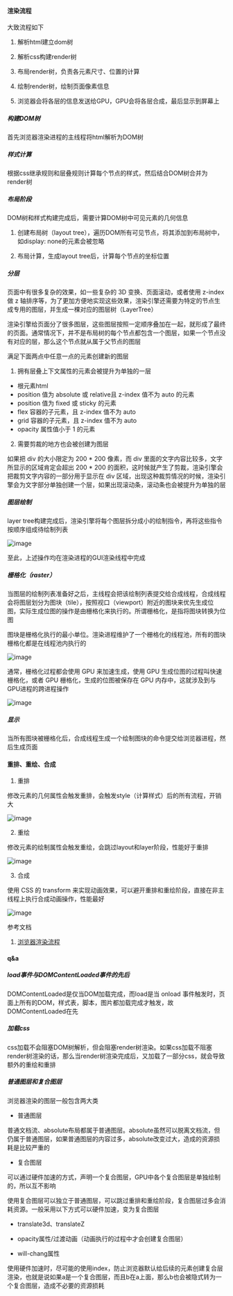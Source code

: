 #### 渲染流程

大致流程如下

1. 解析html建立dom树

2. 解析css构建render树

3. 布局render树，负责各元素尺寸、位置的计算

4. 绘制render树，绘制页面像素信息

5. 浏览器会将各层的信息发送给GPU，GPU会将各层合成，最后显示到屏幕上

##### 构建DOM树

首先浏览器渲染进程的主线程将html解析为DOM树

##### 样式计算

根据css继承规则和层叠规则计算每个节点的样式，然后结合DOM树合并为render树

##### 布局阶段

DOM树和样式构建完成后，需要计算DOM树中可见元素的几何信息

1. 创建布局树（layout tree），遍历DOM所有可见节点，将其添加到布局树中，如display: none的元素会被忽略

2. 布局计算，生成layout tree后，计算每个节点的坐标位置

##### 分层

页面中有很多复杂的效果，如一些复杂的 3D 变换、页面滚动，或者使用 z-index 做 z 轴排序等，为了更加方便地实现这些效果，渲染引擎还需要为特定的节点生成专用的图层，并生成一棵对应的图层树（LayerTree）

渲染引擎给页面分了很多图层，这些图层按照一定顺序叠加在一起，就形成了最终的页面。通常情况下，并不是布局树的每个节点都包含一个图层，如果一个节点没有对应的层，那么这个节点就从属于父节点的图层

满足下面两点中任意一点的元素创建新的图层

1. 拥有层叠上下文属性的元素会被提升为单独的一层

- 根元素html
- position 值为 absolute 或 relative且 z-index 值不为 auto 的元素
- position 值为 fixed 或 sticky 的元素
- flex 容器的子元素，且 z-index 值不为 auto
- grid 容器的子元素，且 z-index 值不为 auto
- opacity 属性值小于 1 的元素

2. 需要剪裁的地方也会被创建为图层

如果把 div 的大小限定为 200 * 200 像素，而 div 里面的文字内容比较多，文字所显示的区域肯定会超出 200 * 200 的面积，这时候就产生了剪裁，渲染引擎会把裁剪文字内容的一部分用于显示在 div 区域，出现这种裁剪情况的时候，渲染引擎会为文字部分单独创建一个层，如果出现滚动条，滚动条也会被提升为单独的层

##### 图层绘制

layer tree构建完成后，渲染引擎将每个图层拆分成小的绘制指令，再将这些指令按顺序组成待绘制列表

![image](https://pic1.zhimg.com/80/v2-f618a42e7fcf7e565513376f099aa640_1440w.jpg)

至此，上述操作均在渲染进程的GUI渲染线程中完成

##### 栅格化（raster）

当图层的绘制列表准备好之后，主线程会把该绘制列表提交给合成线程，合成线程会将图层划分为图块（tile），按照视口（viewport）附近的图块来优先生成位图，实际生成位图的操作是由栅格化来执行的。所谓栅格化，是指将图块转换为位图

图块是栅格化执行的最小单位。渲染进程维护了一个栅格化的线程池，所有的图块栅格化都是在线程池内执行的

![image](https://pic4.zhimg.com/80/v2-ef4066203badce5e880732234ec4a8cf_1440w.jpg)

通常，栅格化过程都会使用 GPU 来加速生成，使用 GPU 生成位图的过程叫快速栅格化，或者 GPU 栅格化，生成的位图被保存在 GPU 内存中，这就涉及到与GPU进程的跨进程操作

![image](https://pic1.zhimg.com/80/v2-87d0635f049e8a572932607baa45e640_1440w.jpg)

##### 显示

当所有图块被栅格化后，合成线程生成一个绘制图块的命令提交给浏览器进程，然后生成页面

#### 重排、重绘、合成

1. 重排

修改元素的几何属性会触发重排，会触发style（计算样式）后的所有流程，开销大

![image](https://pic1.zhimg.com/80/v2-88eb76703f5765c5889e44140ec549b8_1440w.jpg)

2. 重绘

修改元素的绘制属性会触发重绘，会跳过layout和layer阶段，性能好于重排

![image](https://pic2.zhimg.com/80/v2-146e92c0b2d807fe77f9e121deda4691_1440w.jpg)

3. 合成

使用 CSS 的 transform 来实现动画效果，可以避开重排和重绘阶段，直接在非主线程上执行合成动画操作，性能最好

![image](https://pic1.zhimg.com/80/v2-62f789340c5d1882aff5f6e2e930bb58_1440w.jpg)

参考文档

1. [浏览器渲染流程](https://zhuanlan.zhihu.com/p/162722524)

#### q&a

##### load事件与DOMContentLoaded事件的先后

DOMContentLoaded是仅当DOM加载完成，而load是当 onload 事件触发时，页面上所有的DOM，样式表，脚本，图片都加载完成才触发，故DOMContentLoaded在先

##### 加载css

css加载不会阻塞DOM树解析，但会阻塞render树渲染。如果css加载不阻塞render树渲染的话，那么当render树渲染完成后，又加载了一部分css，就会导致额外的重绘和重排

##### 普通图层和复合图层

浏览器渲染的图层一般包含两大类

- 普通图层

普通文档流、absolute布局都属于普通图层。absolute虽然可以脱离文档流，但仍属于普通图层，如果普通图层的内容过多，absolute改变过大，造成的资源损耗是比较严重的

- 复合图层

可以通过硬件加速的方式，声明一个复合图层，GPU中各个复合图层是单独绘制的，所以互不影响

使用复合图层可以独立于普通图层，可以跳过重排和重绘阶段，复合图层过多会消耗资源。一般采用以下方式可以硬件加速，变为复合图层

- translate3d、translateZ

- opacity属性/过渡动画（动画执行的过程中才会创建复合图层）

- will-chang属性

使用硬件加速时，尽可能的使用index，防止浏览器默认给后续的元素创建复合层渲染，也就是说如果a是一个复合图层，而且b在a上面，那么b也会被隐式转为一个复合图层，造成不必要的资源损耗